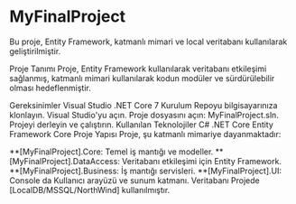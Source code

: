 # MyFinalProject
Bu proje, Entity Framework, katmanlı mimari ve local veritabanı kullanılarak geliştirilmiştir.

Proje Tanımı
Proje, Entity Framework kullanılarak veritabanı etkileşimi sağlanmış, katmanlı mimari kullanılarak kodun modüler ve sürdürülebilir olması hedeflenmiştir.

Gereksinimler
Visual Studio
.NET Core 7
Kurulum
Repoyu bilgisayarınıza klonlayın.
Visual Studio'yu açın.
Proje dosyasını açın: MyFinalProject.sln.
Projeyi derleyin ve çalıştırın.
Kullanılan Teknolojiler
C#
.NET Core
Entity Framework Core
Proje Yapısı
Proje, şu katmanlı mimariye dayanmaktadır:

**[MyFinalProject].Core: Temel iş mantığı ve modeller.
**[MyFinalProject].DataAccess: Veritabanı etkileşimi için Entity Framework.
**[MyFinalProject].Business: İş mantığı servisleri.
**[MyFinalProject].UI: Console da Kullanıcı arayüzü ve sunum katmanı.
Veritabanı
Projede [LocalDB/MSSQL/NorthWind] kullanılmıştır.
